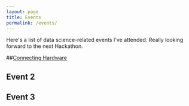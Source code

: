 ```yaml
---
layout: page
title: Events
permalink: /events/
---
```


Here's a list of data science-related events I've attended.  Really looking forward to the next Hackathon.

##[Connecting Hardware](https://www.meetup.com/IoT-NY/events/251564555/)

## Event 2

## Event 3
